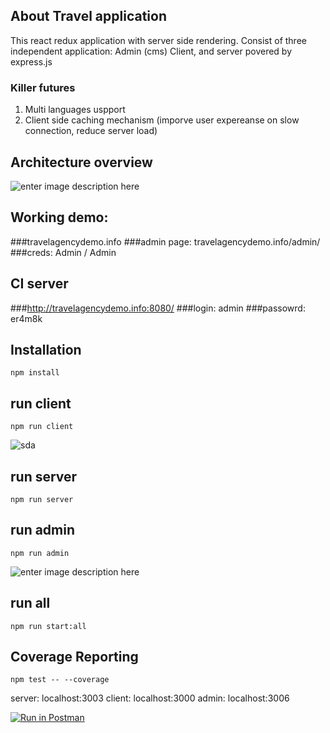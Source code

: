 ## About Travel application
This react redux application with server side rendering. Consist of three independent application: Admin (cms) Client, and server povered by express.js
### Killer futures

 1. Multi languages uspport
 2. Client side caching mechanism (imporve user expereanse on slow connection, reduce server load)

## Architecture overview
![enter image description here](https://lh5.googleusercontent.com/7Dv1hDM7S2hWMsvI8W9guIsIbOQ0cDLO9AKd4DkEZeKP29x8V_wLbtOV4FFYM9ARkENul4K85wKPilGTH34c=w1920-h974-rw)

## Working demo: 
###travelagencydemo.info
###admin page: travelagencydemo.info/admin/
###creds: Admin / Admin

## CI server
###http://travelagencydemo.info:8080/
###login: admin
###passowrd: er4m8k

## Installation

    npm install
## run client

    npm run client
 ![sda](https://lh5.googleusercontent.com/PCUzKARvfdX8lnQ0EQ_BuVnrw3t_gf0iDI4StBV9pr28te8y7Wabb9H51T1Cbr4-g7bjEPDYRYOdaBC55_Ou=w1920-h974-rw)
   
 
## run server

    npm run server
## run admin
    npm run admin
![enter image description here](https://lh5.googleusercontent.com/bl3v4cz-X0c3mZLIv37Unko6Yam7uc6eRpO8ixw4ms25B158BM0B75BbxQDnAxo97qbkRwbfP9d4JXZGlG_R=w1920-h974-rw)
## run all
	npm run start:all
## Coverage Reporting

    npm test -- --coverage

    

server: localhost:3003
client: localhost:3000
admin: localhost:3006

[![Run in Postman](https://run.pstmn.io/button.svg)](https://app.getpostman.com/run-collection/b856677e09fd48689fa1#?env%5BtravelAgency%5D=W3siZW5hYmxlZCI6dHJ1ZSwia2V5IjoidXJsIiwidmFsdWUiOiJodHRwOi8vbG9jYWxob3N0OjMwMDMiLCJ0eXBlIjoidGV4dCJ9LHsiZW5hYmxlZCI6dHJ1ZSwia2V5IjoidG9rZW4iLCJ2YWx1ZSI6ImV5SjBlWEFpT2lKS1YxUWlMQ0poYkdjaU9pSklVekkxTmlKOS5leUp6ZFdJaU9pSmZaR0Z6Y0c5cE1UTXlZWE5rYVhCaGMyc2lMQ0pwWVhRaU9qRTFNREV4TlRJME56RTBPRFY5LnB1SVJOSGpvTzVjTjhwdGRhRWlFWWlDdC1HdXlyazZjakJrRGxzdTFYRGMiLCJ0eXBlIjoidGV4dCJ9LHsiZW5hYmxlZCI6dHJ1ZSwia2V5IjoidG91cklkIiwidmFsdWUiOiI1OTc5YzFhOGEwZDAwYjRlYmM5NDNiMWMiLCJ0eXBlIjoidGV4dCJ9XQ==)
 

